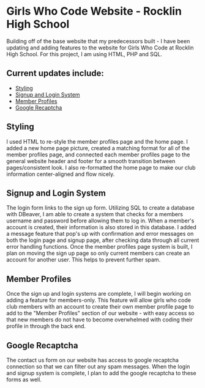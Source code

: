 # Girls Who Code Website - Rocklin High School
Building off of the base website that my predecessors built - I have been updating and adding features to the website for Girls Who Code at Rocklin High School. For this project, I am using HTML, PHP and SQL. 

## Current updates include:
- [Styling](#styling)
- [Signup and Login System](#signupandloginsystem)
- [Member Profiles](#memberprofiles)
- [Google Recaptcha](#googlerecaptcha)

## Styling
I used HTML to re-style the member profiles page and the home page. I added a new home page picture, created a matching format for all of the member profiles page, and connected each member profiles page to the general website header and footer for a smooth transition between pages/consistent look. I also re-formatted the home page to make our club information center-aligned and flow nicely. 

## Signup and Login System
The login form links to the sign up form. Utilizing SQL to create a database with DBeaver, I am able to create a system that checks for a members username and password before allowing them to log in. When a member's account is created, their information is also stored in this database. I added a message feature that pop's up with confirmation and error messages on both the login page and signup page, after checking  data through all current error handling functions. Once the member profiles page system is built, I plan on moving the sign up page so only current members can create an account for another user. This helps to prevent further spam.

## Member Profiles
Once the sign up and login systems are complete, I will begin working on adding a feature for members-only. This feature will allow girls who code club members with an account to create their own member profile page to add to the "Member Profiles" section of our website - with easy access so that new members do not have to become overwhelmed with coding their profile in through the back end. 

## Google Recaptcha
The contact us form on our website has access to google recaptcha connection so that we can filter out any spam messages. When the login and signup system is complete, I plan to add the google recaptcha to these forms as well.
